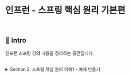 # 인프런 - 스프링 핵심 원리 기본편
</br>

## :pushpin: Intro

인프런 스프링 강의 내용을 정리하는 공간입니다.

</br>

<details>
<summary>Section 2. 스프링 핵심 원리 이해1 - 예제 만들기</summary>
<div markdown="1">

Section 2. 스프링 핵심 원리 이해1 - 예제 만들기
오늘은 순수 자바로 예제를 만들면서 스프링의 핵심 원리를 이해해보자!


✔ 비즈니스 요구사항과 설계
다음과 같이 비즈니스 요구사항이 주어졌을 때 설계를 해보자.

📌 회원
회원을 가입하고 조회할 수 있다.
회원은 일반과 VIP 두 가지 등급이 있다.
회원 데이터는 자체 DB를 구축할 수 있고, 외부 시스템과 연동할 수 있다. (미확정)
📌 주문과 할인 정책
회원은 상품을 주문할 수 있다.
회원 등급에 따라 할인 정책을 적용할 수 있다.
할인 정책은 모든 VIP는 1,000원을 할인해주는 고정 금액 할인을 적용해달라. (나중에 변경될 수 있다.)
할인 정책은 변경 가능성이 높다. 회사의 기본 할인 정책을 아직 정하지 못했고, 오픈 직전까지 고민을 미루고 싶다. 최악의 경우 할인을 적용하지 않을 수도 있다. (미확정)
요구사항을 보면 회원 데이터 부분이나 할인 정책 부분은 나중에 변경될 가능성이 있다.
하지만 이러한 부분이 결정될 때까지 언제까지나 개발을 미룰 수는 없다!

그러면 어떻게 해야할까?

인터페이스를 만들고 구현체를 언제든지 갈아끼울 수 있도록 설계하면 된다!

⭐ 참고사항
지금부터는 순수 자바로 개발한다. 하지만 기본 세팅을 편하게 하기 위해서 스프링 부트를 사용한다는 점 기억해두기!


✔ 회원 도메인 설계
먼저 회원 도메인의 협력 관계에 대해 설계를 해보자.

회원 도메인 협력 관계


회원 도메인 요구사항
회원을 가입하고 조회할 수 있다.

→ 회원 서비스에 회원가입, 회원조회 기능을 제공한다.

회원은 일반과 VIP 두 가지 등급이 있다.

→ 회원 도메인 계층에서 설계하도록 만든다.

회원 데이터는 자체 DB를 구축할 수 있고, 외부 시스템과 연동할 수 있다. (미확정)

→ 회원 저장소라는 인터페이스를 별도로 만들고, 세 가지로 나눈다.

자바 코드로 메모리 회원 저장소라는 단순한 메모리를 만들어준다. (나중에 관련 부분이 확정되면 그때 교체해주면 된다!)
회원 클래스 다이어그램


협력 관계 설계를 다하면 이제 클래스 다이어그램을 만들어보자.

MemberService 역할을 인터페이스로 만들고, 그 구현을 MemberServiceImpl에서 한다.
MemberRepository 역할을 인터페이스로 만들고, 그 구현을 MemoryMemberRepository나 DbMemberRepository에서 한다.
회원 객체 다이어그램


실제 메모리 참조를 나타낸 것이다.

클라이언트는 회원 서비스를 바라보고, 회원 서비스는 메모리 회원 저장소를 바라본다.

✔ 회원 도메인 개발
실습 내용은 github에 올려두었다. (core 폴더)


✔ 회원 도메인 설계의 문제점
위의 설계서 내용을 따라서 자바 코드로 실습까지 마쳤는데 문제점이 발견된다!

OCP, DIP가 잘 지켜지고 있는지에 대한 의문을 갖게 된다.

회원 저장소로 지금 굉장히 단순한 메모리인 MemoryMemberRepositoy를 사용하고 있는데, 아직 미확정인 부분이기 때문에 이를 변경할 때 OCP 원칙이 지켜질 수 있을까?
의존 관계가 인터페이스 뿐만 아니라 구현까지 모두 의존하는 문제가 있다.
→ 이 문제들은 설계를 해가면서 해결해나갈 것이다.

✔ 주문과 할인 도메인 설계
주문 도메인 협력, 역할, 책임
📌 주문과 할인 정책 요구사항
회원은 상품을 주문할 수 있다.
회원 등급에 따라 할인 정책을 적용할 수 있다.
할인 정책은 모든 VIP는 1,000원을 할인해주는 고정 금액 할인을 적용해달라. (나중에 변경될 수 있다.)
할인 정책은 변경 가능성이 높다. 회사의 기본 할인 정책을 아직 정하지 못했고, 오픈 직전까지 고민을 미루고 싶다. 최악의 경우 할인을 적용하지 않을 수도 있다.


주문을 하는 동작은 다음과 같다.

1. 주문 생성
클라이언트는 주문 서비스에 주문 생성을 요청한다.

→ 이때 회원id, 상품명, 상품 가격을 넘겨준다.

2. 회원 조회
할인을 위해서는 회원 등급이 필요하다.
그래서 주문 서비스는 회원 저장소에서 회원을 조회한다.

→ 회원 조회할 때 findById를 이용해서 조회한다.

3. 할인 적용
주문 서비스는 회원 등급에 따른 할인 여부를 할인 정책에 위임하다.

4. 주문 결과 반환
주문 서비스는 할인 결과를 포함한 주문 결과를 반환한다.

주문 도메인 전체


역할과 구현까지 그린 그림이다.

계~속 강조했던 역할과 구현을 분리해서 객체를 자유롭게 조립할 수 있게 설계했다.

이로 인해 미확정된 부분들에 대해 유연하게 대처할 수 있게 되었다.

주문 도메인 클래스 다이어그램


주문 도메인 정책을 클래스 다이어그램을 나타낸 그림이다.

주문 도메인 객체 다이어그램
주문 도메인 객체 다이어그램 1

회원을 메모리에서 조회하고, 정액 할인 정책(고정 금액)을 지원해도 주문 서비스를 변경하지 않아도 된다.

주문 도메인 객체 다이어그램 2

회원을 메모리가 아닌 실제 DB에서 조회하고, 정률 할인 정책(주문 금액에 따라 % 할인)을 지원해도 주문 서비스를 변경하지 않아도 된다.

⭐ 각각 역할 간의 협력 관계는 그대로 유지된다.


</div>
</details>
 
